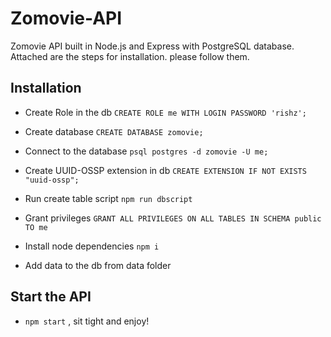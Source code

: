 # Zomovie-API

Zomovie API built in Node.js and Express with PostgreSQL database. Attached are the steps for installation. please follow them.

## Installation
  - Create Role in the db
  `CREATE ROLE me WITH LOGIN PASSWORD 'rishz';`

  - Create database
  `CREATE DATABASE zomovie;`

  - Connect to the database
  `psql postgres -d zomovie -U me;`

  - Create UUID-OSSP extension in db
  `CREATE EXTENSION IF NOT EXISTS "uuid-ossp";`

  - Run create table script
  `npm run dbscript`

  - Grant privileges
  `GRANT ALL PRIVILEGES ON ALL TABLES IN SCHEMA public TO me`

  - Install node dependencies
  `npm i`

  - Add data to the db from data folder

## Start the API
  - `npm start` , sit tight and enjoy!